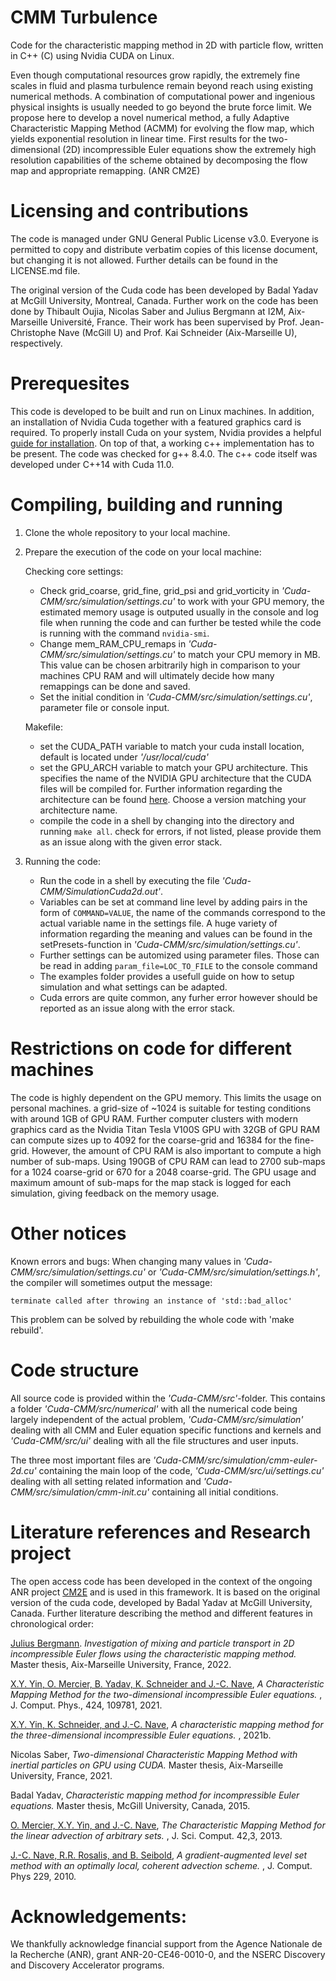 # CMM Turbulence

Code for the characteristic mapping method in 2D with particle flow, written in C++ (C) using Nvidia CUDA on Linux.

Even though computational resources grow rapidly, the extremely fine scales in fluid and plasma turbulence remain beyond reach using existing numerical methods. A combination of computational power and ingenious physical insights is usually needed to go beyond the brute force limit. We propose here to develop a novel numerical method, a fully Adaptive Characteristic Mapping Method (ACMM) for evolving the flow map, which yields exponential resolution in linear time. First results for the two-dimensional (2D) incompressible Euler equations show the extremely high resolution capabilities of the scheme obtained by decomposing the flow map and appropriate remapping. (ANR CM2E)

# Licensing and contributions

The code is managed under GNU General Public License v3.0. Everyone is permitted to copy and distribute verbatim copies of this license document, but changing it is not allowed. Further details can be found in the LICENSE.md file.

The original version of the Cuda code has been developed by Badal Yadav at McGill University, Montreal, Canada.
Further work on the code has been done by Thibault Oujia, Nicolas Saber and Julius Bergmann at I2M, Aix-Marseille Université, France.
Their work has been supervised by Prof. Jean-Christophe Nave (McGill U) and Prof. Kai Schneider (Aix-Marseille U), respectively.

# Prerequesites

This code is developed to be built and run on Linux machines. In addition, an installation of Nvidia Cuda together with a featured graphics card is required. To properly install Cuda on your system, Nvidia provides a helpful [guide for installation](https://docs.nvidia.com/cuda/cuda-installation-guide-linux/index.html). On top of that, a working c++ implementation has to be present. The code was checked for g++ 8.4.0. The c++ code itself was developed under C++14 with Cuda 11.0.

# Compiling, building and running

1) Clone the whole repository to your local machine.
   
2) Prepare the execution of the code on your local machine:

   Checking core settings:

   - Check grid_coarse, grid_fine, grid_psi and grid_vorticity in *'Cuda-CMM/src/simulation/settings.cu'* to work with your GPU memory, the estimated memory usage is outputed usually in the console and log file when running the code and can further be tested while the code is running with the command `nvidia-smi`.
   - Change mem_RAM_CPU_remaps in *'Cuda-CMM/src/simulation/settings.cu'* to match your CPU memory in MB. This value can be chosen arbitrarily high in comparison to your machines CPU RAM and will ultimately decide how many remappings can be done and saved.
   - Set the initial condition in *'Cuda-CMM/src/simulation/settings.cu'*, parameter file or console input.

   Makefile:
   - set the CUDA_PATH variable to match your cuda install location, default is located under *'/usr/local/cuda'*
   - set the GPU_ARCH variable to match your GPU architecture. This specifies the name of the NVIDIA GPU architecture that the CUDA files will be compiled for. Further information regarding the architecture can be found [here](https://docs.nvidia.com/cuda/cuda-compiler-driver-nvcc/index.html#gpu-feature-list). Choose a version matching your architecture name.
   - compile the code in a shell by changing into the directory and running `make all`.
     check for errors, if not listed, please provide them as an issue along with the given error stack.
   
3) Running the code:
   - Run the code in a shell by executing the file *'Cuda-CMM/SimulationCuda2d.out'*.
   - Variables can be set at command line level by adding pairs in the form of `COMMAND=VALUE`, the name of the commands correspond to the actual variable name in the settings file. A huge variety of information regarding the meaning and values can be found in the setPresets-function in *'Cuda-CMM/src/simulation/settings.cu'*.
   - Further settings can be automized using parameter files. Those can be read in adding `param_file=LOC_TO_FILE` to the console command
   - The examples folder provides a usefull guide on how to setup simulation and what settings can be adapted.
   - Cuda errors are quite common, any furher error however should be reported as an issue along with the error stack.

# Restrictions on code for different machines

The code is highly dependent on the GPU memory. This limits the usage on personal machines. a grid-size of ~1024 is suitable for testing conditions with around 1GB of GPU RAM. Further computer clusters with modern graphics card as the Nvidia Titan Tesla V100S GPU with 32GB of GPU RAM can compute sizes up to 4092 for the coarse-grid and 16384 for the fine-grid.
However, the amount of CPU RAM is also important to compute a high number of sub-maps. Using 190GB of CPU RAM can lead to 2700 sub-maps for a 1024 coarse-grid or 670 for a 2048 coarse-grid.
The GPU usage and maximum amount of sub-maps for the map stack is logged for each simulation, giving feedback on the memory usage.

# Other notices

Known errors and bugs:
When changing many values in *'Cuda-CMM/src/simulation/settings.cu'* or *'Cuda-CMM/src/simulation/settings.h'*, the compiler will sometimes output the message:

```
terminate called after throwing an instance of 'std::bad_alloc'
```

This problem can be solved by rebuilding the whole code with 'make rebuild'.

# Code structure

All source code is provided within the *'Cuda-CMM/src'*-folder. This contains a folder *'Cuda-CMM/src/numerical'* with all the numerical code being largely independent of the actual problem,  *'Cuda-CMM/src/simulation'* dealing with all CMM and Euler equation specific functions and kernels and *'Cuda-CMM/src/ui'* dealing with all the file structures and user inputs.

The three most important files are *'Cuda-CMM/src/simulation/cmm-euler-2d.cu'* containing the main loop of the code, *'Cuda-CMM/src/ui/settings.cu'* dealing with all setting related information and *'Cuda-CMM/src/simulation/cmm-init.cu'* containing all initial conditions.

# Literature references and Research project

The open access code has been developed in the context of the ongoing ANR project [CM2E](http://lmfa.ec-lyon.fr/spip.php?article1807) and is used in this framework.
It is based on the original version of the cuda code, developed by Badal Yadav at McGill University, Canada. 
Further literature describing the method and different features in chronological order:

[Julius Bergmann](https://hal.archives-ouvertes.fr/tel-03812702). _Investigation of mixing and particle transport in 2D incompressible Euler flows using the characteristic mapping method._ Master thesis, Aix-Marseille University, France, 2022.

[X.Y. Yin, O. Mercier, B. Yadav, K. Schneider and J.-C. Nave](doi.org/10.1016/j.jcp.2020.109781), _A Characteristic Mapping Method for the two-dimensional incompressible Euler equations._ , J. Comput. Phys., 424, 109781, 2021.

[X.Y. Yin, K. Schneider, and J.-C. Nave](arxiv.org/abs/2107.03504), _A characteristic mapping method for the three-dimensional incompressible Euler equations._ , 2021b.

Nicolas Saber, _Two-dimensional Characteristic Mapping Method with inertial particles on GPU using CUDA._
Master thesis, Aix-Marseille University, France, 2021.

Badal Yadav, _Characteristic mapping method for incompressible Euler equations._
Master thesis, McGill University, Canada, 2015.

[O. Mercier, X.Y. Yin, and J.-C. Nave](doi.org/10.1137/18M1234424), _The Characteristic Mapping Method for the linear advection of arbitrary sets._ , J. Sci. Comput. 42,3, 2013.

[J.-C. Nave, R.R. Rosalis, and B. Seibold](doi.org/10.1016/j.jcp.2010.01.029), _A gradient-augmented level set method with an optimally local, coherent advection scheme._ , J. Comput. Phys 229, 2010.

# Acknowledgements: 

We thankfully acknowledge financial support from the Agence Nationale de la Recherche (ANR),  grant ANR-20-CE46-0010-0, and the NSERC Discovery and Discovery Accelerator programs.
